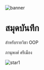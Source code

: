 ![banner](https://picsum.photos/800/250)

# สมุดบันทึก

สำหรับรายวิชา OOP

ภานุพงศ์ ศรีเมือง

![star1](https://github.com/maxnalao/maxnalao.Github.io/assets/159878175/35916f2b-45fc-40c6-8c70-3b012e5ace66)



